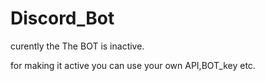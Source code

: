 # Discord_Bot


curently the The BOT is inactive.

for making it active you can use your own API,BOT_key etc.


